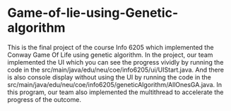 # Game-of-lie-using-Genetic-algorithm
This is the final project of the course Info 6205 which implemented the Conway Game Of Life using genetic algorithm.
In the project, our team implemented the UI which you can see the progress vividly by running the code in the src/main/java/edu/neu/coe/info6205/ui/UIStart.java.
And there is also console display without using the UI by running the code in the src/main/java/edu/neu/coe/info6205/geneticAlgorithm/AllOnesGA.java.
In this program, our team also implemented the multithread to accelerate the progress of the outcome.
